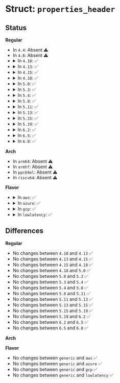 # Struct: <code>properties_header</code>

## Status
<b>Regular</b>
<ul>
<li>
In <code>4.4</code>: Absent ⚠️
</li>
<li>
In <code>4.8</code>: Absent ⚠️
</li>
<li>
<details>
<summary>In <code>4.10</code>: ✅</summary>

```c
struct properties_header {
    u32 len;
    u32 version;
    u32 dev_count;
    struct dev_header dev_header[0];
};
```
</details>
</li>
<li>
<details>
<summary>In <code>4.13</code>: ✅</summary>

```c
struct properties_header {
    u32 len;
    u32 version;
    u32 dev_count;
    struct dev_header dev_header[0];
};
```
</details>
</li>
<li>
<details>
<summary>In <code>4.15</code>: ✅</summary>

```c
struct properties_header {
    u32 len;
    u32 version;
    u32 dev_count;
    struct dev_header dev_header[0];
};
```
</details>
</li>
<li>
<details>
<summary>In <code>4.18</code>: ✅</summary>

```c
struct properties_header {
    u32 len;
    u32 version;
    u32 dev_count;
    struct dev_header dev_header[0];
};
```
</details>
</li>
<li>
<details>
<summary>In <code>5.0</code>: ✅</summary>

```c
struct properties_header {
    u32 len;
    u32 version;
    u32 dev_count;
    struct dev_header dev_header[0];
};
```
</details>
</li>
<li>
<details>
<summary>In <code>5.3</code>: ✅</summary>

```c
struct properties_header {
    u32 len;
    u32 version;
    u32 dev_count;
    struct dev_header dev_header[0];
};
```
</details>
</li>
<li>
<details>
<summary>In <code>5.4</code>: ✅</summary>

```c
struct properties_header {
    u32 len;
    u32 version;
    u32 dev_count;
    struct dev_header dev_header[0];
};
```
</details>
</li>
<li>
<details>
<summary>In <code>5.8</code>: ✅</summary>

```c
struct properties_header {
    u32 len;
    u32 version;
    u32 dev_count;
    struct dev_header dev_header[0];
};
```
</details>
</li>
<li>
<details>
<summary>In <code>5.11</code>: ✅</summary>

```c
struct properties_header {
    u32 len;
    u32 version;
    u32 dev_count;
    struct dev_header dev_header[0];
};
```
</details>
</li>
<li>
<details>
<summary>In <code>5.13</code>: ✅</summary>

```c
struct properties_header {
    u32 len;
    u32 version;
    u32 dev_count;
    struct dev_header dev_header[0];
};
```
</details>
</li>
<li>
<details>
<summary>In <code>5.15</code>: ✅</summary>

```c
struct properties_header {
    u32 len;
    u32 version;
    u32 dev_count;
    struct dev_header dev_header[0];
};
```
</details>
</li>
<li>
<details>
<summary>In <code>5.19</code>: ✅</summary>

```c
struct properties_header {
    u32 len;
    u32 version;
    u32 dev_count;
    struct dev_header dev_header[0];
};
```
</details>
</li>
<li>
<details>
<summary>In <code>6.2</code>: ✅</summary>

```c
struct properties_header {
    u32 len;
    u32 version;
    u32 dev_count;
    struct dev_header dev_header[0];
};
```
</details>
</li>
<li>
<details>
<summary>In <code>6.5</code>: ✅</summary>

```c
struct properties_header {
    u32 len;
    u32 version;
    u32 dev_count;
    struct dev_header dev_header[0];
};
```
</details>
</li>
<li>
<details>
<summary>In <code>6.8</code>: ✅</summary>

```c
struct properties_header {
    u32 len;
    u32 version;
    u32 dev_count;
    struct dev_header dev_header[0];
};
```
</details>
</li>
</ul>
<b>Arch</b>
<ul>
<li>
In <code>arm64</code>: Absent ⚠️
</li>
<li>
In <code>armhf</code>: Absent ⚠️
</li>
<li>
In <code>ppc64el</code>: Absent ⚠️
</li>
<li>
In <code>riscv64</code>: Absent ⚠️
</li>
</ul>
<b>Flavor</b>
<ul>
<li>
<details>
<summary>In <code>aws</code>: ✅</summary>

```c
struct properties_header {
    u32 len;
    u32 version;
    u32 dev_count;
    struct dev_header dev_header[0];
};
```
</details>
</li>
<li>
<details>
<summary>In <code>azure</code>: ✅</summary>

```c
struct properties_header {
    u32 len;
    u32 version;
    u32 dev_count;
    struct dev_header dev_header[0];
};
```
</details>
</li>
<li>
<details>
<summary>In <code>gcp</code>: ✅</summary>

```c
struct properties_header {
    u32 len;
    u32 version;
    u32 dev_count;
    struct dev_header dev_header[0];
};
```
</details>
</li>
<li>
<details>
<summary>In <code>lowlatency</code>: ✅</summary>

```c
struct properties_header {
    u32 len;
    u32 version;
    u32 dev_count;
    struct dev_header dev_header[0];
};
```
</details>
</li>
</ul>

## Differences
<b>Regular</b>
<ul>
<li>
No changes between <code>4.10</code> and <code>4.13</code> ✅
</li>
<li>
No changes between <code>4.13</code> and <code>4.15</code> ✅
</li>
<li>
No changes between <code>4.15</code> and <code>4.18</code> ✅
</li>
<li>
No changes between <code>4.18</code> and <code>5.0</code> ✅
</li>
<li>
No changes between <code>5.0</code> and <code>5.3</code> ✅
</li>
<li>
No changes between <code>5.3</code> and <code>5.4</code> ✅
</li>
<li>
No changes between <code>5.4</code> and <code>5.8</code> ✅
</li>
<li>
No changes between <code>5.8</code> and <code>5.11</code> ✅
</li>
<li>
No changes between <code>5.11</code> and <code>5.13</code> ✅
</li>
<li>
No changes between <code>5.13</code> and <code>5.15</code> ✅
</li>
<li>
No changes between <code>5.15</code> and <code>5.19</code> ✅
</li>
<li>
No changes between <code>5.19</code> and <code>6.2</code> ✅
</li>
<li>
No changes between <code>6.2</code> and <code>6.5</code> ✅
</li>
<li>
No changes between <code>6.5</code> and <code>6.8</code> ✅
</li>
</ul>
<b>Arch</b>
<ul>
</ul>
<b>Flavor</b>
<ul>
<li>
No changes between <code>generic</code> and <code>aws</code> ✅
</li>
<li>
No changes between <code>generic</code> and <code>azure</code> ✅
</li>
<li>
No changes between <code>generic</code> and <code>gcp</code> ✅
</li>
<li>
No changes between <code>generic</code> and <code>lowlatency</code> ✅
</li>
</ul>
